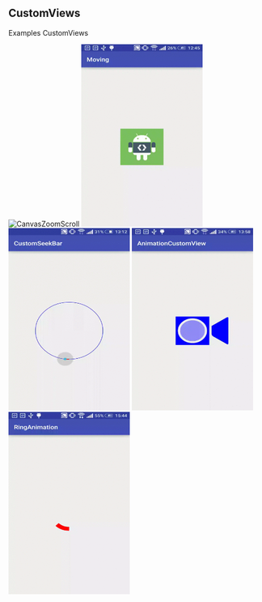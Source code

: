 ## CustomViews

Examples CustomViews

<img src="/screenshots/CanvasZoomScroll.gif" alt="CanvasZoomScroll" title="CanvasZoomScroll" width="240" height="360" />
<img src="/screenshots/Moving.gif" alt="Moving" title="Moving" width="240" height="360" />
<img src="/screenshots/CustomSeekBar.gif" alt="CustomSeekBar" title="CustomSeekBar" width="240" height="360" />
<img src="/screenshots/AnimationCustomView.gif" alt="AnimationCustomView" title="AnimationCustomView" width="240" height="360" />
<img src="/screenshots/RingAnimation.gif" alt="RingAnimation" title="RingAnimation" width="240" height="360" />